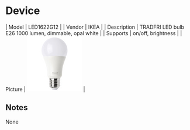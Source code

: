 
# Device

| Model | LED1622G12  |
| Vendor  | IKEA  |
| Description | TRADFRI LED bulb E26 1000 lumen, dimmable, opal white |
| Supports | on/off, brightness |
| Picture | ![../images/devices/LED1622G12.jpg](../images/devices/LED1622G12.jpg) |

## Notes

None
